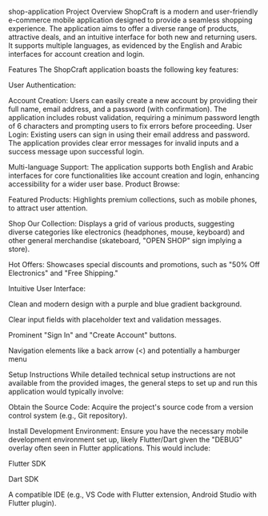 shop-application
Project Overview ShopCraft is a modern and user-friendly e-commerce mobile application designed to provide a seamless shopping experience. The application aims to offer a diverse range of products, attractive deals, and an intuitive interface for both new and returning users. It supports multiple languages, as evidenced by the English and Arabic interfaces for account creation and login.

Features The ShopCraft application boasts the following key features:

User Authentication:

Account Creation: Users can easily create a new account by providing their full name, email address, and a password (with confirmation). The application includes robust validation, requiring a minimum password length of 6 characters and prompting users to fix errors before proceeding. User Login: Existing users can sign in using their email address and password. The application provides clear error messages for invalid inputs and a success message upon successful login.

Multi-language Support: The application supports both English and Arabic interfaces for core functionalities like account creation and login, enhancing accessibility for a wider user base. Product Browse:

Featured Products: Highlights premium collections, such as mobile phones, to attract user attention.

Shop Our Collection: Displays a grid of various products, suggesting diverse categories like electronics (headphones, mouse, keyboard) and other general merchandise (skateboard, "OPEN SHOP" sign implying a store).

Hot Offers: Showcases special discounts and promotions, such as "50% Off Electronics" and "Free Shipping."

Intuitive User Interface:

Clean and modern design with a purple and blue gradient background.

Clear input fields with placeholder text and validation messages.

Prominent "Sign In" and "Create Account" buttons.

Navigation elements like a back arrow (<) and potentially a hamburger menu

Setup Instructions While detailed technical setup instructions are not available from the provided images, the general steps to set up and run this application would typically involve:

Obtain the Source Code: Acquire the project's source code from a version control system (e.g., Git repository).

Install Development Environment: Ensure you have the necessary mobile development environment set up, likely Flutter/Dart given the "DEBUG" overlay often seen in Flutter applications. This would include:

Flutter SDK

Dart SDK

A compatible IDE (e.g., VS Code with Flutter extension, Android Studio with Flutter plugin).
